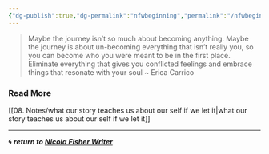 ```yaml
---
{"dg-publish":true,"dg-permalink":"nfwbeginning","permalink":"/nfwbeginning/","dgHomeLink":true,"dgPassFrontmatter":false}
---
```



> Maybe the journey isn’t so much about becoming anything. Maybe the journey is about un-becoming everything that isn’t really you, so you can become who you were meant to be in the first place. Eliminate everything that gives you conflicted feelings and embrace things that resonate with your soul ~ Erica Carrico

### Read More

[[08. Notes/what our story teaches us about our self if we let it|what our story teaches us about our self if we let it]]

---

🌀 ***return to [Nicola Fisher Writer](https://booksbeansboots.co.uk/nfwstart/)***